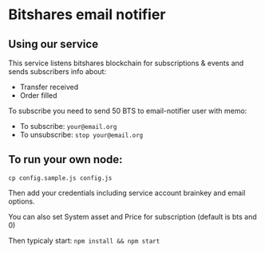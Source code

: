 # Bitshares email notifier
## Using our service

This service listens bitshares blockchain for subscriptions & events and sends subscribers info about:
- Transfer received
- Order filled

To subscribe you need to send 50 BTS to email-notifier user with memo:
- To subscribe: 
``
your@email.org 
``
- To unsubscribe: 
``
stop your@email.org
``

## To run your own node:
``
cp config.sample.js config.js
``

Then add your credentials including service account brainkey and email options.

You can also set System asset and Price for subscription (default is bts and 0)

Then typicaly start:
``
npm install && npm start
``
